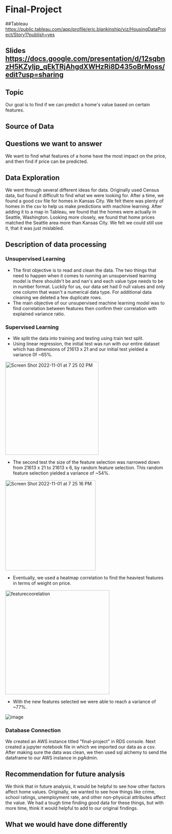 # Final-Project

##Tableau
https://public.tableau.com/app/profile/eric.blankinship/viz/HousingDataProject/Story1?publish=yes

## Slides https://docs.google.com/presentation/d/12sqbnzH5KZyljp_qEkTRjAhgdXWHzRi8D435oBrMoss/edit?usp=sharing

## Topic
Our goal is to find if we can predict a home's value based on certain features.

## Source of Data

## Questions we want to answer
We want to find what features of a home have the most impact on the price, and then find if price can be predicted.

## Data Exploration
We went through several different ideas for data. Originally used Census data, but found it difficult to find what we were looking for. After a time, we found a good csv file for homes in Kansas City. We felt there was plenty of homes in the csv to help us make predictions with machine learning. After adding it to a map in Tableau, we found that the homes were actually in Seattle, Washington. Looking more closely, we found that home prices matched the Seattle area more than Kansas City. We felt we could still use it, that it was just mislabled.

## Description of data processing

### Unsupervised Learning
- The first objective is to read and clean the data. The two things that need to happen when it comes to running an unsupervised learning model is there shouldn't be and nan's and each value type needs to be in number format. Luckily for us, our data set had 0 null values and only one column that wasn't a numerical data type. For additional data cleaning we deleted a few duplicate rows.
- The main objective of our unsupervised machine learning model was to find correlation between features then confirm their correlation with explained variance ratio.

### Supervised Learning

- We split the data into training and testing using train test split.
- Using linear regression, the initial test was run with our entire dataset which has dimensions of 21613 x 21 and our initial test yielded a variance 0f ~65%.

<img width="290" alt="Screen Shot 2022-11-01 at 7 25 02 PM" src="https://user-images.githubusercontent.com/106006911/199366478-8a89fec0-6d79-4d30-b759-5d532c42e52e.png">


- The second test the size of the feature selection was narrowed down from 21613 x 21 to 21613 x 6, by random feature selection. This random feature selection yielded a variance of ~54%.

<img width="281" alt="Screen Shot 2022-11-01 at 7 25 16 PM" src="https://user-images.githubusercontent.com/106006911/199366581-d985dc24-7fb6-4ca1-a601-c2fac896ca48.png">


- Eventually, we used a heatmap correlation to find the heaviest features in terms of weight on price. 

<img width="324" alt="featurecoorelation" src="https://user-images.githubusercontent.com/106006911/199366225-a1e581ec-2439-4955-a6c5-8e4ee9d561db.png">


- With the new features selected we were able to reach a variance of ~77%.

![image](https://user-images.githubusercontent.com/106006911/199365939-a1381b82-55ef-4996-bdfe-fff1131abcfb.png)


### Database Connection

We created an AWS instance titled "final-project" in RDS console. Next created a jupyter notebook file in which we imported our data as a csv. After making sure the data was clean, we then used sql alchemy to send the dataframe to our AWS instance in pgAdmin.


## Recommendation for future analysis
We think that in future analysis, it would be helpful to see how other factors affect home values. Originally, we wanted to see how things like crime, school ratings, unemployment rate, and other non-physical attributes affect the value. We had a tough time finding good data for these things, but with more time, think it would helpful to add to our original findings.

## What we would have done differently
